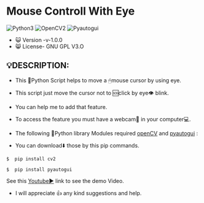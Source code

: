 # Mouse Controll With Eye

![Python3](https://img.shields.io/badge/Python-3-green)
![OpenCV2](https://img.shields.io/badge/Open-CV2-yellow)
![Pyautogui](https://img.shields.io/badge/Pyauto-Gui-yellowgreen)

* 😺 Version -v-1.0.0
* 😸 License- GNU GPL V3.O

## 💡DESCRIPTION:
* This 🐍Python Script helps to move a 🖱mouse cursor by using eye.
* This script just move the cursor not to 🆘️click by eye👁 blink. 
* You can help me to add that feature.
* To access the feature you must have a webcam🎦 in your computer💻.

* The following 🐍Python library Modules required [openCV](https://pypi.org/project/opencv-python/) and [pyautogui](https://pypi.org/project/PyAutoGUI/) :
* You can download⬇️ those by this pip commands.

```
$  pip install cv2
```
```
$  pip install pyautogui
```

See this [Youtube▶️](https://youtu.be/S0y8dxwbJzY) link to see the demo Video.

* I will appreciate 👍 any kind suggestions and help.
